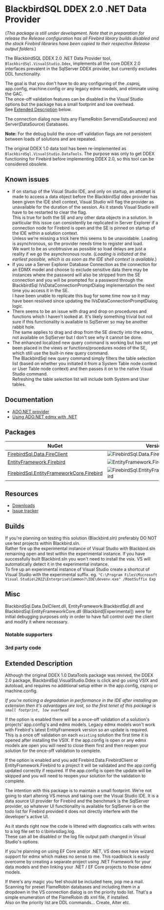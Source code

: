 # BlackbirdSQL DDEX 2.0 .NET Data Provider

(*This package is still under development. Note that in preparation for release the Release configuration has all Firebird library builds disabled and the stock Firebird libraries have been copied to their respective Release output folders.*)

The BlackbirdSQL DDEX 2.0 .NET Data Provider tool, `BlackbirdSql.VisualStudio.Ddex`, implements all the core DDEX 2.0 interfaces prevalent in the SqlServer DDEX provider, but currently excludes DDL functionality.

The goal is that you don't have to do any configuring of the .csproj, app.config, machine.config or any legacy edmx models, and eliminate using the GAC.</br>
The once-off validation features can be disabled in the Visual Studio options but the package has a small footprint and low overhead.</br>
See [Extended Description](#extended-description) below.

The connection dialog now lists any FlameRobin Servers(DataSources) and Server(DataSource)  Databases.

__Note:__ For the debug build the once-off validation flags are not persistent between loads of solutions and are repeated.

The original DDEX 1.0 data tool has been re-implemented as `BlackbirdSql.VisualStudio.DataTools`. The purpose was only to get DDEX functioning for Firebird before implementing DDEX 2.0, so this tool can be considered obsolete.


## Known issues
* If on startup of the Visual Studio IDE, and only on startup, an attempt is made to access a data object before the BlackbirdSql ddex provider has been given the IDE shell context, Visual Studio will flag the provider as unavailable for the duration of the session. As it stands Visual Studio will have to be restarted to clear the flag.</br>
This is true for both the SE and any other data objects in a solution. In particular this issue can consistently be replicated in Server Explorer if a connection node for Firebird is open and the SE is pinned on startup of the IDE within a solution context.</br> 
Unless we're missing a trick here this seems to be unavoidable. Loading is asynchronous, so the provider needs time to register and load.</br>
We want to be as unobtrusive as possible so load delays are just a reality if we go the asynchronous route. (*Loading is initiated at the earliest possible, which is as soon as the IDE shell context is available.*)
* If you use a Server Explorer Database Connection as the connection for an EDMX model and choose to exclude sensitive data there may be instances where the password will also be stripped from the SE connection and you will be prompted for a password through the BlackbirdSql IVsDataConnectionPromptDialog implementation the next time you access it in the SE.</br>
I have been unable to replicate this bug for some time now so it may have been resolved since updating the IVsDataConnectionPromptDialog logic.
* There seems to be an issue with drag and drop on procedures and functions which I haven't looked at. It's likely something trivial but not sure if this functionality is available to SqlServer so may be another rabbit hole.</br>
The same applies to drag and drop from the SE directly into the edmx, not available on SqlServer but I don't see why it cannot be done.
* The enhanced localized new query command is working but has not yet been placed in the views or functions/procedures nodes of the SE, which still use the built-in new query command.</br>
The BlackbirdSql new query command simply filters the table selection list (based on whether you initiated it from a System Table node context or User Table node context) and then passes it on to the native Visual Studio command.</br>
Refreshing the table selection list will include both System and User tables.


## Documentation

* [ADO.NET provider](ado-net.md)
* [Using ADO.NET edmx with .NET](edmx-NET.md)


## Packages

| NuGet | Version | Downloads |
|-------|---------|-----------|
| [FirebirdSql.Data.FireClient](https://www.nuget.org/packages/FirebirdSql.Data.FireClient) | ![FirebirdSql.Data.FireClient](https://img.shields.io/nuget/v/FirebirdSql.Data.FireClient.svg) | ![FirebirdSql.Data.FireClient](https://img.shields.io/nuget/dt/FirebirdSql.Data.FireClient.svg) |
| [EntityFramework.Firebird](https://www.nuget.org/packages/EntityFramework.Firebird) | ![EntityFramework.Firebird](https://img.shields.io/nuget/v/EntityFramework.Firebird.svg) | ![EntityFramework.Firebird](https://img.shields.io/nuget/dt/EntityFramework.Firebird.svg) |
| [FirebirdSql.EntityFrameworkCore.Firebird](https://www.nuget.org/packages/FirebirdSql.EntityFrameworkCore.Firebird) | ![FirebirdSql.EntityFrameworkCore.Firebird](https://img.shields.io/nuget/v/FirebirdSql.EntityFrameworkCore.Firebird.svg) | ![FirebirdSql.EntityFrameworkCore.Firebird](https://img.shields.io/nuget/dt/FirebirdSql.EntityFrameworkCore.Firebird.svg) |


## Resources

* [Downloads](https://github.com/BlackbirdSQL/NETProvider-DDEX/releases)
* [Issue tracker](https://github.com/BlackbirdSQL/NETProvider-DDEX/issues)


## Builds

If you're planning on testing this solution (Blackbird.sln) preferably DO NOT use test projects within Blackbird.sln.</br>
Rather fire up the experimental instance of Visual Studio with Blackbird.sln remaining open and test within the experimental instance. If you have successfully built Blackbird.sln you won't need to install the vsix. VS will automatically detect it in the experimental instance.</br>
To fire up an experimental instance of Visual Studio create a shortcut of Visual Studio with the experimental suffix. eg. `"C:\Program Files\Microsoft Visual Studio\2022\Enterprise\Common7\IDE\devenv.exe" /RootSuffix Exp`

## Misc

BlackbirdSql.Data.DslClient.dll, EntityFramework.BlackbirdSql.dll and BlackbirdSql.EntityFrameworkCore.dll (Blackbird[Experimental]) were for initial debugging purposes only in order to have full control over the client and modify it where necessary.


### Notable supporters

### 3rd party code

## Extended Description

Although the original DDEX 1.0 DataTools package was revived, the DDEX 2.0 package, BlackbirdSql.VisualStudio.Ddex is click and go using VSIX and autoload, and requires no additional setup either in the app.config, csproj or machine.config.</br>

*If you're noticing a degradation in performance in the IDE after installing an extension then it's advantages are lost, so the first tenet of this package is `small footprint, low overhead`*

If the option is enabled there will be a once-off validation of a solution's projects' app.config's and edmx models. Legacy edmx models won't work with Firebird's latest EntityFramework version so an update is required.</br>
This is a once off validation on each `existing` solution the first time it is opened after installing the VSIX. If the app.config is open or any edmx models are open you will need to close them first and then reopen your solution for the once-off validation to complete.

If the option is enabled and you add Firebird.Data.FirebirdClient or EntityFramework.Firebird to a project it will be validated and the app.config updated correctly if required. If the app.config is open the update will be skipped and you will need to reopen your solution for the validation to complete.

The intention with this package is to maintain a small footprint. We're not going to start altering VS menus and taking over the Visual Studio IDE. It is a data source UI provider for Firebird and the benchmark is the SqlServer provider, so whatever UI functionality is available for SqlServer is on the todo list for Firebird provided it does not directly interfere with the developer's active UI.

As it stands right now the code is littered with diagnostics calls with writes to a log file set to c:\bin\vsdiag.log.</br>
These can all be disabled or the log file output path changed in Visual Studio's options.

If you're planning on using EF Core and/or .NET, VS does not have wizard support for edmx which makes no sense to me.
This roadblock is easily overcome by creating a separate project using .NET Framework for your data models and then linking your .NET / EF Core projects to those edmx models.

If there's any magic you feel should be included here, pop me a mail.</br>
Scanning for preset FlameRobin databases and including them in a dropdown in the VS connection dialog is on the priority todo list. That's a simple enumeration of the FlameRobin db xml file, if installed.</br>
Also on the priority list are DDL commands... Create, Alter etc.
